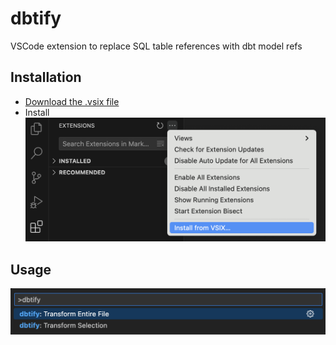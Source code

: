 # dbtify

VSCode extension to replace SQL table references with dbt model refs

## Installation

- [Download the .vsix file](https://raw.githubusercontent.com/sahilng/dbtify/main/dbtify-0.0.1.vsix )
- Install
![image](installation.png)

## Usage

![image](usage.png)